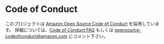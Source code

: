 # Code of Conduct
このプロジェクトは [Amazon Open Source Code of Conduct](https://aws.github.io/code-of-conduct) を採用しています。
詳細については、[Code of Conduct FAQ](https://aws.github.io/code-of-conduct-faq) もしくは
opensource-codeofconduct@amazon.com にコメント下さい。
